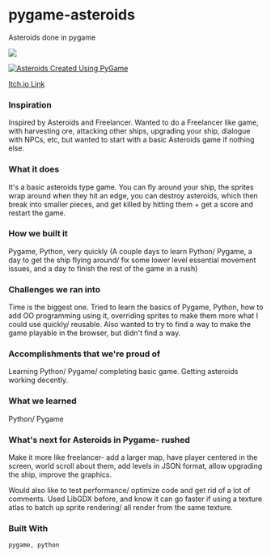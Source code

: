 # pygame-asteroids
Asteroids done in pygame

![](https://media.giphy.com/media/v1.Y2lkPTc5MGI3NjExNDQ2YjJlM2JiY2Y2MjY5Njc4N2U3NmM4ZmRmNGUwZjk4NTMzY2Y4YiZjdD1n/1UGtEmK4Z9hTFg1O32/giphy.gif)


[![Asteroids Created Using PyGame](https://i.imgur.com/LSInQiV.jpg)](https://www.youtube.com/watch?v=7TO6dJfFZHU)


[Itch.io Link](https://doomtoo.itch.io/asteroids-pygame)


### Inspiration

Inspired by Asteroids and Freelancer. Wanted to do a Freelancer like game, with harvesting ore, attacking other ships, upgrading your ship, dialogue with NPCs, etc, but wanted to start with a basic Asteroids game if nothing else.

### What it does

It's a basic asteroids type game. You can fly around your ship, the sprites wrap around when they hit an edge, you can destroy asteroids, which then break into smaller pieces, and get killed by hitting them + get a score and restart the game.

### How we built it

Pygame, Python, very quickly (A couple days to learn Python/ Pygame, a day to get the ship flying around/ fix some lower level essential movement issues, and a day to finish the rest of the game in a rush)

### Challenges we ran into

Time is the biggest one. Tried to learn the basics of Pygame, Python, how to add OO programming using it, overriding sprites to make them more what I could use quickly/ reusable. Also wanted to try to find a way to make the game playable in the browser, but didn't find a way.

### Accomplishments that we're proud of

Learning Python/ Pygame/ completing basic game. Getting asteroids working decently.

### What we learned

Python/ Pygame

### What's next for Asteroids in Pygame- rushed

Make it more like freelancer- add a larger map, have player centered in the screen, world scroll about them, add levels in JSON format, allow upgrading the ship, improve the graphics.

Would also like to test performance/ optimize code and get rid of a lot of comments. Used LibGDX before, and know it can go faster if using a texture atlas to batch up sprite rendering/ all render from the same texture.

### Built With

    pygame, python
